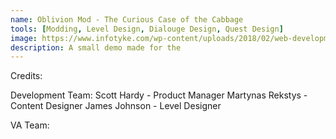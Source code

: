```yaml
---
name: Oblivion Mod - The Curious Case of the Cabbage
tools: [Modding, Level Design, Dialouge Design, Quest Design]
image: https://www.infotyke.com/wp-content/uploads/2018/02/web-development-service-infotyke.png
description: A small demo made for the
---
```


Credits: 

Development Team:
Scott Hardy - Product Manager
Martynas Rekstys - Content Designer
James Johnson - Level Designer

VA Team:
